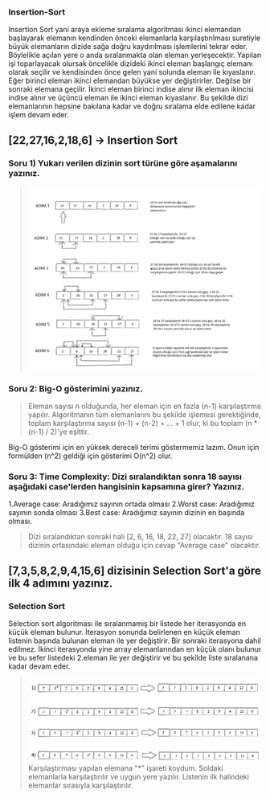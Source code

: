### Insertion-Sort
Insertion Sort yani araya ekleme sıralama algoritması ikinci elemandan başlayarak elemanın kendinden önceki elemanlarla karşılaştırılması suretiyle büyük elemanların dizide sağa doğru kaydırılması işlemlerini tekrar eder. Böylelikle açılan yere o anda sıralanmakta olan eleman yerleşecektir. Yapılan işi toparlayacak olursak öncelikle dizideki ikinci eleman başlangıç elemanı olarak seçilir ve kendisinden önce gelen yani solunda eleman ile kıyaslanır. Eğer birinci eleman ikinci elemandan büyükse yer değiştirirler. Değilse bir sonraki elemana geçilir. İkinci eleman birinci indise alınır ilk eleman ikincisi indise alınır ve üçüncü eleman ile ikinci eleman kıyaslanır.  Bu şekilde dizi elemanlarının hepsine bakılana kadar ve doğru sıralama elde edilene kadar işlem devam eder. 
## [22,27,16,2,18,6] -> Insertion Sort
### Soru 1) Yukarı verilen dizinin sort türüne göre aşamalarını yazınız.
> ![](Insertion.png)
### Soru 2: Big-O gösterimini yazınız.
> Eleman sayısı n olduğunda, her eleman için en fazla (n-1) karşılaştırma yapılır. Algoritmanın tüm elemanlarını bu şekilde işlemesi gerektiğinde, toplam karşılaştırma sayısı (n-1) + (n-2) + ... + 1 olur, ki bu toplam (n * (n-1) / 2)'ye eşittir.

Big-O gösterimi için en yüksek dereceli terimi göstermemiz lazım. Onun için formülden (n^2) geldiği için gösterimi O(n^2) olur.

### Soru 3: Time Complexity: Dizi sıralandıktan sonra 18 sayısı aşağıdaki case'lerden hangisinin kapsamına girer? Yazınız.

1.Average case: Aradığımız sayının ortada olması
2.Worst case: Aradığımız sayının sonda olması
3.Best case: Aradığımız sayının dizinin en başında olması.
> Dizi sıralandıktan sonraki hali [2, 6, 16, 18, 22, 27] olacaktır. 18 sayısı dizinin ortasındaki eleman olduğu için cevap "Average case" olacaktır.

## [7,3,5,8,2,9,4,15,6] dizisinin Selection Sort'a göre ilk 4 adımını yazınız.
### Selection Sort 
Selection sort algoritması ile sıralanmamış bir listede her iterasyonda en küçük eleman bulunur. İterasyon sonunda belirlenen en küçük eleman listenin başında bulunan eleman ile yer değiştirir. Bir sonraki iterasyona dahil edilmez. İkinci iterasyonda yine array elemanlarından en küçük olanı bulunur ve bu sefer listedeki 2.eleman ile yer değiştirir ve bu şekilde liste sıralanana kadar devam eder.
> ![](Selection.png)
> Karşılaştırması yapılan elemana "*" işareti koydum. Soldaki elemanlarla karşılaştırılır ve uygun yere yazılır. Listenin ilk halindeki elemanlar sırasıyla karşılaştırılır.
